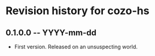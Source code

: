 # Revision history for cozo-hs

## 0.1.0.0 -- YYYY-mm-dd

* First version. Released on an unsuspecting world.
